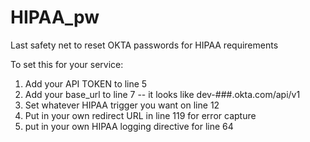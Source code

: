 # HIPAA_pw
Last safety net to reset OKTA passwords for HIPAA requirements

To set this for your service:

1. Add your API TOKEN to line 5
2. Add your base_url to line 7 -- it looks like dev-###.okta.com/api/v1
3. Set whatever HIPAA trigger you want on line 12
4. Put in your own redirect URL in line 119 for error capture
5. put in your own HIPAA logging directive for line 64
